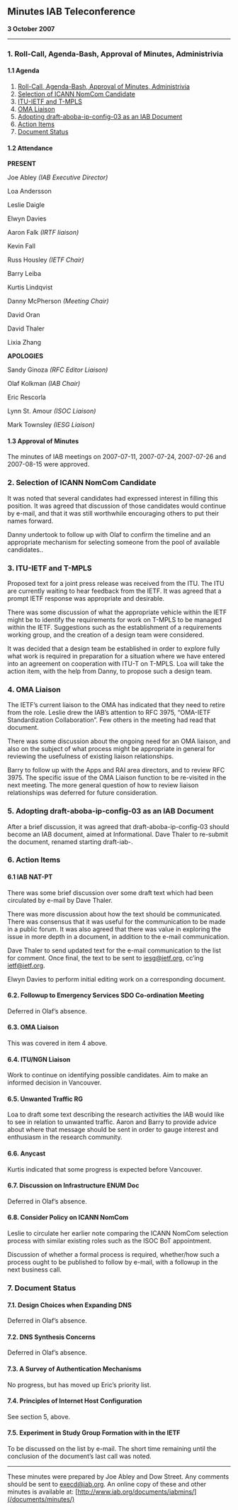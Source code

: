 
Minutes 
IAB Teleconference
---------------------------


**3 October 2007**




---


### 1. Roll-Call, Agenda-Bash, Approval of Minutes, Administrivia


#### 1.1 Agenda


1. [Roll-Call, Agenda-Bash, Approval of Minutes, Administrivia](#1)
2. [Selection of ICANN NomCom Candidate](#2)
3. [ITU-IETF and T-MPLS](#3)
4. [OMA Liaison](#4)
5. [Adopting draft-aboba-ip-config-03 as an IAB Document](#5)
6. [Action Items](#6)
7. [Document Status](#7)


#### 1.2 Attendance


**PRESENT**  

Joe Abley *(IAB Executive Director)*  

Loa Andersson  

Leslie Daigle  

Elwyn Davies  

Aaron Falk  *(IRTF liaison)*   

Kevin Fall  

Russ Housley *(IETF Chair)*  

Barry Leiba  

Kurtis Lindqvist  

Danny McPherson *(Meeting Chair)*  

David Oran  

David Thaler  

Lixia Zhang



**APOLOGIES**  

Sandy Ginoza  *(RFC Editor Liaison)*  

Olaf Kolkman *(IAB Chair)*  

Eric Rescorla  

Lynn St. Amour  *(ISOC Liaison)*  

Mark Townsley *(IESG Liaison)*



#### 1.3 Approval of Minutes


The minutes of IAB meetings on 2007-07-11, 2007-07-24, 2007-07-26 and 2007-08-15 were approved.


### 2. Selection of ICANN NomCom Candidate


It was noted that several candidates had expressed interest in filling this position. It was agreed that discussion of those candidates would continue by e-mail, and that it was still worthwhile encouraging others to put their names forward.


Danny undertook to follow up with Olaf to confirm the timeline and an appropriate mechanism for selecting someone from the pool of available candidates..


### 3. ITU-IETF and T-MPLS


Proposed text for a joint press release was received from the ITU. The ITU are currently waiting to hear feedback from the IETF. It was agreed that a prompt IETF response was appropriate and desirable.


There was some discussion of what the appropriate vehicle within the IETF might be to identify the requirements for work on T-MPLS to be managed within the IETF. Suggestions such as the establishment of a requirements working group, and the creation of a design team were considered.


It was decided that a design team be established in order to explore fully what work is required in preparation for a situation where we have entered into an agreement on cooperation with ITU-T on T-MPLS. Loa will take the action item, with the help from Danny, to propose such a design team.


### 4. OMA Liaison


The IETF’s current liaison to the OMA has indicated that they need to retire from the role. Leslie drew the IAB’s attention to RFC 3975, “OMA-IETF Standardization Collaboration”. Few others in the meeting had read that document.


There was some discussion about the ongoing need for an OMA liaison, and also on the subject of what process might be appropriate in general for reviewing the usefulness of existing liaison relationships.


Barry to follow up with the Apps and RAI area directors, and to review RFC 3975. The specific issue of the OMA Liaison function to be re-visited in the next meeting. The more general question of how to review liaison relationships was deferred for future consideration.


### 5. Adopting draft-aboba-ip-config-03 as an IAB Document


After a brief discussion, it was agreed that draft-aboba-ip-config-03 should become an IAB document, aimed at Informational. Dave Thaler to re-submit the document, renamed starting draft-iab-.


### 6. Action Items


#### 6.1 IAB NAT-PT


There was some brief discussion over some draft text which had been circulated by e-mail by Dave Thaler.


There was more discussion about how the text should be communicated. There was consensus that it was useful for the communication to be made in a public forum. It was also agreed that there was value in exploring the issue in more depth in a document, in addition to the e-mail communication.


Dave Thaler to send updated text for the e-mail communication to the list for comment. Once final, the text to be sent to iesg@ietf.org, cc’ing ietf@ietf.org.


Elwyn Davies to perform initial editing work on a corresponding document.


#### 6.2. Followup to Emergency Services SDO Co-ordination Meeting


Deferred in Olaf’s absence.


#### 6.3. OMA Liaison


This was covered in item 4 above.


#### 6.4. ITU/NGN Liaison


Work to continue on identifying possible candidates. Aim to make an informed decision in Vancouver.


#### 6.5. Unwanted Traffic RG


Loa to draft some text describing the research activities the IAB would like to see in relation to unwanted traffic. Aaron and Barry to provide advice about where that message should be sent in order to gauge interest and enthusiasm in the research community.


#### 6.6. Anycast


Kurtis indicated that some progress is expected before Vancouver.


#### 6.7. Discussion on Infrastructure ENUM Doc


Deferred in Olaf’s absence.


#### 6.8. Consider Policy on ICANN NomCom


Leslie to circulate her earlier note comparing the ICANN NomCom selection process with similar existing roles such as the ISOC BoT appointment.


Discussion of whether a formal process is required, whether/how such a process ought to be published to follow by e-mail, with a followup in the next business call.


### 7. Document Status


#### 7.1. Design Choices when Expanding DNS


Deferred in Olaf’s absence.


#### 7.2. DNS Synthesis Concerns


Deferred in Olaf’s absence.


#### 7.3. A Survey of Authentication Mechanisms


No progress, but has moved up Eric’s priority list.


#### 7.4. Principles of Internet Host Configuration


See section 5, above.


#### 7.5. Experiment in Study Group Formation with in the IETF


To be discussed on the list by e-mail. The short time remaining until the conclusion of the document’s last call was noted.




---


These minutes were prepared by Joe Abley and Dow Street. Any comments should be sent to [execd@iab.org](mailto:execd@iab.org). An online copy of these and other minutes is available at: [http://www.iab.org/documents/iabmins/](/documents/minutes/)


